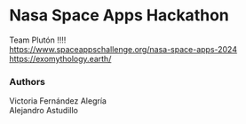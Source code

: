 # Nasa Space Apps Hackathon
Team Plutón !!!!  
https://www.spaceappschallenge.org/nasa-space-apps-2024  
https://exomythology.earth/  

### Authors
Victoria Fernández Alegría  
Alejandro Astudillo  
